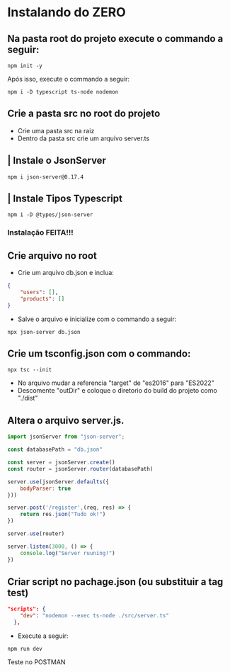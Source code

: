 # Instalando do ZERO

## Na pasta root do projeto execute o commando a seguir:

```shell
npm init -y
```

Após isso, execute o commando a seguir:

```shell
npm i -D typescript ts-node nodemon
```

## Crie a pasta src no root do projeto
- Crie uma pasta src na raiz
- Dentro da pasta src crie um arquivo server.ts

## | Instale o JsonServer
```shell
npm i json-server@0.17.4
```

## | Instale Tipos Typescript
```shell
npm i -D @types/json-server
```

### Instalação FEITA!!!

## Crie arquivo no root 
- Crie um arquivo db.json e inclua:

```json
{
    "users": [],
    "products": []
}
```
- Salve o arquivo e inicialize com o commando a seguir:
```shell
npx json-server db.json
```

## Crie um tsconfig.json com o commando:

```shell
npx tsc --init
```
- No arquivo mudar a referencia "target" de "es2016" para "ES2022"
- Descomente "outDir" e coloque o diretorio do build do projeto como "./dist"

## Altera o arquivo server.js.

```js
import jsonServer from "json-server";

const databasePath = "db.json"

const server = jsonServer.create()
const router = jsonServer.router(databasePath)

server.use(jsonServer.defaults({
    bodyParser: true
}))

server.post('/register',(req, res) => {
    return res.json("Tudo ok!")
})

server.use(router)

server.listen(3000, () => {
    console.log("Server ruuning!")
})
```

## Criar script no pachage.json (ou substituir a tag test) 
```json
"scripts": {
    "dev": "nodemon --exec ts-node ./src/server.ts"
  },
```
- Execute a seguir:
```shell
npm run dev
```
Teste no POSTMAN